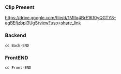 ### Clip Present ###

https://drive.google.com/file/d/1MRq4BrE1Kf0yQGTY8-agBEfjzbpI3UgS/view?usp=share_link

### Backend ###

```
cd Back-END
```

### FrontEND ###

```
cd Front-END
```
